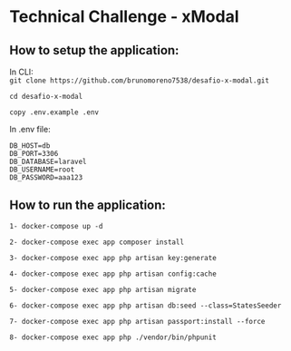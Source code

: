 <h1>Technical Challenge - xModal</h1>

## How to setup the application:
In CLI: 
<br/>
```git clone https://github.com/brunomoreno7538/desafio-x-modal.git```
<br/>

```cd desafio-x-modal```
<br/>

```copy .env.example .env```

In .env file: 
```DB_CONNECTION=mysql
DB_HOST=db
DB_PORT=3306
DB_DATABASE=laravel
DB_USERNAME=root
DB_PASSWORD=aaa123
```

## How to run the application:
```1- docker-compose up -d```
<br/>

```2- docker-compose exec app composer install```
<br/>

```3- docker-compose exec app php artisan key:generate```
<br/>

```4- docker-compose exec app php artisan config:cache```
<br/>

```5- docker-compose exec app php artisan migrate```
<br/>

```6- docker-compose exec app php artisan db:seed --class=StatesSeeder```
<br/>

```7- docker-compose exec app php artisan passport:install --force```
<br/>

```8- docker-compose exec app php ./vendor/bin/phpunit```
<br/>

